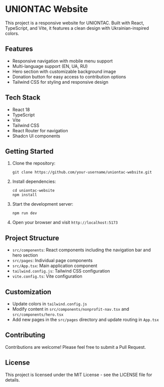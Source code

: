 # UNIONTAC  Website

This project is a responsive website for UNIONTAC. Built with React, TypeScript, and Vite, it features a clean design with Ukrainian-inspired colors.

## Features

- Responsive navigation with mobile menu support
- Multi-language support (EN, UA, RU)
- Hero section with customizable background image
- Donation button for easy access to contribution options
- Tailwind CSS for styling and responsive design

## Tech Stack

- React 18
- TypeScript
- Vite
- Tailwind CSS
- React Router for navigation
- Shadcn UI components

## Getting Started

1. Clone the repository:
   ```
   git clone https://github.com/your-username/uniontac-website.git
   ```

2. Install dependencies:
   ```
   cd uniontac-website
   npm install
   ```

3. Start the development server:
   ```
   npm run dev
   ```

4. Open your browser and visit `http://localhost:5173`

## Project Structure

- `src/components`: React components including the navigation bar and hero section
- `src/pages`: Individual page components
- `src/App.tsx`: Main application component
- `tailwind.config.js`: Tailwind CSS configuration
- `vite.config.ts`: Vite configuration

## Customization

- Update colors in `tailwind.config.js`
- Modify content in `src/components/nonprofit-nav.tsx` and `src/components/hero.tsx`
- Add new pages in the `src/pages` directory and update routing in `App.tsx`

## Contributing

Contributions are welcome! Please feel free to submit a Pull Request.

## License

This project is licensed under the MIT License - see the LICENSE file for details.
